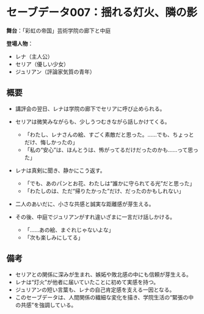 # セーブデータ007：揺れる灯火、隣の影

**舞台**：「彩虹の帝国」芸術学院の廊下と中庭

**登場人物**：
- レナ（主人公）
- セリア（優しい少女）
- ジュリアン（評論家気質の青年）

## 概要

- 講評会の翌日、レナは学院の廊下でセリアに呼び止められる。
- セリアは微笑みながらも、少しうつむきながら話しかけてくる。
  - 「わたし、レナさんの絵、すごく素敵だと思った。……でも、ちょっとだけ、悔しかったの」
  - 「私の“安心”は、ほんとうは、怖がってるだけだったのかも……って思った」
- レナは真剣に聞き、静かにこう返す。
  - 「でも、あのパンとお花、わたしは“誰かに守られてる光”だと思った」
  - 「わたしのは、ただ“帰りたかった”だけ、だったのかもしれない」
- 二人のあいだに、小さな共感と誠実な距離感が芽生える。

- その後、中庭でジュリアンがすれ違いざまに一言だけ話しかける。
  - 「……あの絵、まぐれじゃないよな」
  - 「次も楽しみにしてる」

## 備考

- セリアとの関係に深みが生まれ、嫉妬や敗北感の中にも信頼が芽生える。
- レナは“灯火”が他者に届いていたことに初めて実感を持つ。
- ジュリアンの短い言葉も、レナの自己肯定感を支える一因となる。
- このセーブデータは、人間関係の繊細な変化を描き、学院生活の“緊張の中の共感”を強調している。